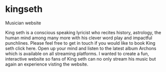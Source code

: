 # kingseth
Musician website

King seth is a conscious speaking lyricist who recites history, astrology, the human mind among many more with his clever word play and impactful punchlines. Please feel free to get in touch if you would like to book King seth click here. Open up your mind and listen to the latest album Archons which is available on all streaming platforms. I wanted to create a fun, interactive website so fans of King seth can no only stream his music but again an experience visting the website. 
